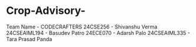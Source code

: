 # Crop-Advisory-
Team Name - CODECRAFTERS
24CSE256 - Shivanshu Verma
24CSEAIML194 - Basudev Patro
24ECE070 - Adarsh Palo
24CSEAIML335 - Tara Prasad Panda
